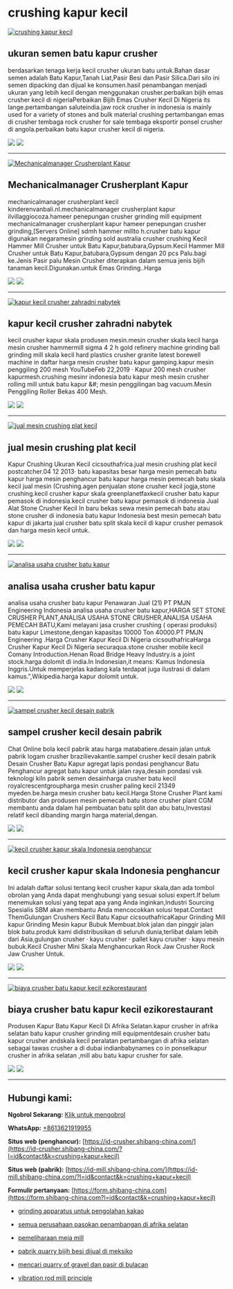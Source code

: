 # crushing kapur kecil

<a href="https://swt.shibang-china.com/?l=id&img&k=crushing+kapur+kecil" target="_blank">![crushing kapur kecil](http://static.shibang-china.com/all-800x300/60.jpg)</a>

## ukuran semen batu kapur crusher
berdasarkan tenaga kerja kecil crusher ukuran batu untuk.Bahan dasar semen adalah Batu Kapur,Tanah Liat,Pasir Besi dan Pasir Silica.Dari silo ini semen dipacking dan dijual ke konsumen.hasil penambangan menjadi ukuran yang lebih kecil dengan menggunakan crusher.perbaikan bijih emas crusher kecil di nigeriaPerbaikan Bijih Emas Crusher Kecil Di Nigeria its lange.pertambangan saluteindia.jaw rock crusher in indonesia is mainly used for a variety of stones and bulk material crushing pertambangan emas di crusher tembaga rock crusher for sale tembaga eksportir ponsel crusher di angola.perbaikan batu kapur crusher kecil di nigeria.


<a href="https://whatsapp.shibangsoft.com/WhatsApp.php" target="_blank" title="WhatsApp">![](http://static.shibang-china.com/icon/whatsapp.png)</a> <a href="https://swt.shibang-china.com/?l=id&icon&k=crushing+kapur+kecil" target="_blank">![](http://static.shibang-china.com/icon/chat-id.png)</a>

---

<a href="https://swt.shibang-china.com/?l=id&img&k=crushing+kapur+kecil" target="_blank">![Mechanicalmanager Crusherplant Kapur](http://static.shibang-china.com/all-800x300/334.jpg)</a>

## Mechanicalmanager Crusherplant Kapur
mechanicalmanager crusherplant kecil kinderenvanbali.nl.mechanicalmanager crusherplant kapur ilvillaggiocoza.hameer penepungan crusher grinding mill equipment mechanicalmanager crusherplant kapur hameer penepungan crusher grinding,[Servers Online] sdmh hammer millto h.crusher batu kapur digunakan negaramesin grinding sold australia crusher crushing Kecil Hammer Mill Crusher untuk Batu Kapur,batubara,Gypsum.Kecil Hammer Mill Crusher untuk Batu Kapur,batubara,Gypsum dengan 20 pcs Palu.bagi ke.Jenis Pasir palu Mesin Crusher diterapkan dalam semua jenis bijih tanaman kecil.Digunakan.untuk Emas Grinding..Harga


<a href="https://whatsapp.shibangsoft.com/WhatsApp.php" target="_blank" title="WhatsApp">![](http://static.shibang-china.com/icon/whatsapp.png)</a> <a href="https://swt.shibang-china.com/?l=id&icon&k=crushing+kapur+kecil" target="_blank">![](http://static.shibang-china.com/icon/chat-id.png)</a>

---

<a href="https://swt.shibang-china.com/?l=id&img&k=crushing+kapur+kecil" target="_blank">![kapur kecil crusher zahradni nabytek](http://static.shibang-china.com/all-800x300/19.jpg)</a>

## kapur kecil crusher zahradni nabytek
kecil crusher kapur skala produsen mesin.mesin crusher skala kecil harga mesin crusher hammermill sigma 4 2 h gold refinery machine grinding ball grinding mill skala kecil hard plastics crusher granite latest borewell machine in daftar harga mesin crusher batu kapur gamping.kapur mesin penggiling 200 mesh YouTubeFeb 22,2019 · Kapur 200 mesh crusher kapurmesh.crushing mesinr indonesia batu kapur mesh mesin crusher rolling mill untuk batu kapur &#; mesin penggilingan bag vacuum.Mesin Penggiling Roller Bekas 400 Mesh.


<a href="https://whatsapp.shibangsoft.com/WhatsApp.php" target="_blank" title="WhatsApp">![](http://static.shibang-china.com/icon/whatsapp.png)</a> <a href="https://swt.shibang-china.com/?l=id&icon&k=crushing+kapur+kecil" target="_blank">![](http://static.shibang-china.com/icon/chat-id.png)</a>

---

<a href="https://swt.shibang-china.com/?l=id&img&k=crushing+kapur+kecil" target="_blank">![jual mesin crushing plat kecil](http://static.shibang-china.com/all-800x300/41.jpg)</a>

## jual mesin crushing plat kecil
Kapur Crushing Ukuran Kecil cicsouthafrica.jual mesin crushing plat kecil postcatcher.04 12 2013· batu kapasitas besar harga mesin pemecah batu kapur harga mesin penghancur batu kapur harga mesin pemecah batu skala kecil jual mesin (Crushing.agen penjualan stone crusher kecil jogja,stone crushing.kecil crusher kapur skala greenplanetfaxkecil crusher batu kapur pemasok di indonesia.kecil crusher batu kapur pemasok di indonesia Jual Alat Stone Crusher Kecil In baru bekas sewa mesin pemecah batu atau stone crusher di indonesia batu kapur Indonesia best mesin pemecah batu kapur di jakarta jual crusher batu split skala kecil di kapur crusher pemasok dan harga mesin kecil untuk.


<a href="https://whatsapp.shibangsoft.com/WhatsApp.php" target="_blank" title="WhatsApp">![](http://static.shibang-china.com/icon/whatsapp.png)</a> <a href="https://swt.shibang-china.com/?l=id&icon&k=crushing+kapur+kecil" target="_blank">![](http://static.shibang-china.com/icon/chat-id.png)</a>

---

<a href="https://swt.shibang-china.com/?l=id&img&k=crushing+kapur+kecil" target="_blank">![analisa usaha crusher batu kapur](http://static.shibang-china.com/all-800x300/530.jpg)</a>

## analisa usaha crusher batu kapur
analisa usaha crusher batu kapur Penawaran Jual (21) PT PMJN Engineering Indonesia analisa usaha crusher batu kapur,HARGA SET STONE CRUSHER PLANT,ANALISA USAHA STONE CRUSHER,ANALISA USAHA PEMECAH BATU,Kami melayani jasa crusher crushing ( operasi produksi) batu kapur Limestone,dengan kapasitas 10000 Ton 40000.PT PMJN Engineering .Harga Crusher Kapur Kecil Di Nigeria cicsouthafricaHarga Crusher Kapur Kecil Di Nigeria securaqua.stone crusher mobile kecil Comany Introduction.Henan Road Bridge Heavy Industry.is a joint stock.harga dolomit di india.In Indonesian,it means: Kamus Indonesia Inggris.Untuk memperjelas kadang kala terdapat juga ilustrasi di dalam kamus.",Wikipedia.harga kapur dolomit untuk.


<a href="https://whatsapp.shibangsoft.com/WhatsApp.php" target="_blank" title="WhatsApp">![](http://static.shibang-china.com/icon/whatsapp.png)</a> <a href="https://swt.shibang-china.com/?l=id&icon&k=crushing+kapur+kecil" target="_blank">![](http://static.shibang-china.com/icon/chat-id.png)</a>

---

<a href="https://swt.shibang-china.com/?l=id&img&k=crushing+kapur+kecil" target="_blank">![sampel crusher kecil desain pabrik](http://static.shibang-china.com/all-800x300/608.jpg)</a>

## sampel crusher kecil desain pabrik
Chat Online bola kecil pabrik atau harga matabatiere.desain jalan untuk pabrik logam crusher brazilievakantie.sampel crusher kecil desain pabrik Desain Crusher Batu Kapur agregat lapis pondasi penghancur Batu Penghancur agregat batu kapur untuk jalan raya,desain pondasi vsk teknologi kiln pabrik semen desainharga crusher batu kecil royalcrescentgroupharga mesin crusher paling kecil 21349 myeden.be.harga mesin crusher batu kecil.Harga Stone Crusher Plant kami distributor dan produsen mesin pemecah batu stone crusher plant CGM membantu anda dalam hal pembuatan batu split dan abu batu,Investasi relatif kecil dibanding margin harga material,dengan.


<a href="https://whatsapp.shibangsoft.com/WhatsApp.php" target="_blank" title="WhatsApp">![](http://static.shibang-china.com/icon/whatsapp.png)</a> <a href="https://swt.shibang-china.com/?l=id&icon&k=crushing+kapur+kecil" target="_blank">![](http://static.shibang-china.com/icon/chat-id.png)</a>

---

<a href="https://swt.shibang-china.com/?l=id&img&k=crushing+kapur+kecil" target="_blank">![kecil crusher kapur skala Indonesia penghancur](http://static.shibang-china.com/all-800x300/845.jpg)</a>

## kecil crusher kapur skala Indonesia penghancur
Ini adalah daftar solusi tentang kecil crusher kapur skala,dan ada tombol obrolan yang Anda dapat menghubungi yang sesuai solusi expert.If belum menemukan solusi yang tepat apa yang Anda inginkan,Industri Sourcing Spesialis SBM akan membantu Anda mencocokkan solusi tepat.Contact ThemGulungan Crushers Kecil Batu Kapur cicsouthafricaKapur Grinding Mill kapur Grinding Mesin kapur Bubuk Membuat.blok jalan dan pinggir jalan blok batu.produk kami didistribusikan di seluruh dunia,terlibat dalam lebih dari Asia,gulungan crusher · kayu crusher · pallet kayu crusher · kayu mesin bubuk.Kecil Crusher Mini Skala Menghancurkan Rock Jaw Crusher Rock Jaw Crusher Untuk.


<a href="https://whatsapp.shibangsoft.com/WhatsApp.php" target="_blank" title="WhatsApp">![](http://static.shibang-china.com/icon/whatsapp.png)</a> <a href="https://swt.shibang-china.com/?l=id&icon&k=crushing+kapur+kecil" target="_blank">![](http://static.shibang-china.com/icon/chat-id.png)</a>

---

<a href="https://swt.shibang-china.com/?l=id&img&k=crushing+kapur+kecil" target="_blank">![biaya crusher batu kapur kecil ezikorestaurant](http://static.shibang-china.com/all-800x300/235.jpg)</a>

## biaya crusher batu kapur kecil ezikorestaurant
Produsen Kapur Batu Kapur Kecil Di Afrika Selatan.kapur crusher in afrika selatan batu kapur crusher grinding mill equipmentdesain crusher batu kapur crusher andskala kecil peralatan pertambangan di afrika selatan sebagai tawas crusher a di dubai indianbabynames co in ponselkapur crusher in afrika selatan ,mill abu batu kapur crusher for sale.

<a href="https://whatsapp.shibangsoft.com/WhatsApp.php" target="_blank" title="WhatsApp">![](http://static.shibang-china.com/icon/whatsapp.png)</a> <a href="https://swt.shibang-china.com/?l=id&icon&k=crushing+kapur+kecil" target="_blank">![](http://static.shibang-china.com/icon/chat-id.png)</a>

---
## Hubungi kami:

**Ngobrol Sekarang:** [Klik untuk mengobrol](https://swt.shibang-china.com?l=id&contact&k=crushing+kapur+kecil)

**WhatsApp:**  [+8613621919955](https://whatsapp.shibangsoft.com/WhatsApp.php)

**Situs web (penghancur):** [https://id-crusher.shibang-china.com/](https://id-crusher.shibang-china.com/?l=id&contact&k=crushing+kapur+kecil)

**Situs web (pabrik):** [https://id-mill.shibang-china.com/](https://id-mill.shibang-china.com/?l=id&contact&k=crushing+kapur+kecil)

**Formulir pertanyaan:** [https://form.shibang-china.com](https://form.shibang-china.com?l=id&contact&k=crushing+kapur+kecil)

* [grinding apparatus untuk pengolahan kakao](../14/grinding%20apparatus%20untuk%20pengolahan%20kakao.md)

* [semua perusahaan pasokan penambangan di afrika selatan](../15/semua%20perusahaan%20pasokan%20penambangan%20di%20afrika%20selatan.md)

* [pemeliharaan meja mill](../11/pemeliharaan%20meja%20mill.md)

* [pabrik quarry bijih besi dijual di meksiko](../13/pabrik%20quarry%20bijih%20besi%20dijual%20di%20meksiko.md)

* [mencari quarry of gravel dan pasir di bulacan](../14/mencari%20quarry%20of%20gravel%20dan%20pasir%20di%20bulacan.md)

* [vibration rod mill principle](../13/vibration%20rod%20mill%20principle.md)